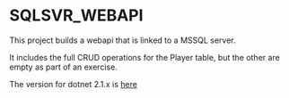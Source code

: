 # SQLSVR_WEBAPI

This project builds a webapi that is linked to a MSSQL server.

It includes the full CRUD operations for the Player table, but the other are empty as part of an exercise.

The version for dotnet 2.1.x is [here](/dotnet_core/SQLSVR_WEBAPI/dotnet-2.1.x/)